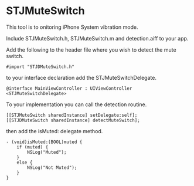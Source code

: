 # STJMuteSwitch
This tool is to onitoring iPhone System vibration mode.

Include STJMuteSwitch.h, STJMuteSwitch.m and detection.aiff to your app.

Add the following to the header file where you wish to detect the mute switch.

    #import "STJDMuteSwitch.h"

to your interface declaration add the STJMuteSwitchDelegate.

    @interface MainViewController : UIViewController <STJMuteSwitchDelegate>

To your implementation you can call the detection routine.

    [[STJMuteSwitch sharedInstance] setDelegate:self];
    [[STJDMuteSwitch sharedInstance] detectMuteSwitch];

then add the isMuted: delegate method.

    - (void)isMuted:(BOOL)muted {
        if (muted) {
            NSLog("Muted");
        }
        else {
            NSLog("Not Muted");
        }
    }
